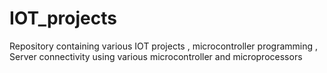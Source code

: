 # IOT_projects
Repository containing various IOT projects , microcontroller programming , Server connectivity using various microcontroller and microprocessors  

